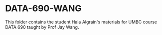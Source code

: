 # DATA-690-WANG
This folder contains the student Hala Algrain's materials for UMBC course DATA 690 taught by Prof Jay Wang.
